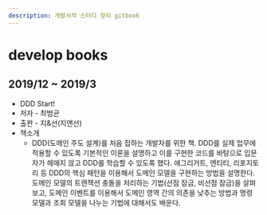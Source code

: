 ```yaml
---
description: 개발서적 스터디 정리 gitbook
---
```


# develop books

## 2019/12 ~ 2019/3

* DDD Start!
* 저자 - 최범균
* 출판 - 지&선\(지앤선\)
* 책소개
  * DDD\(도메인 주도 설계\)를 처음 접하는 개발자를 위한 책. DDD를 실제 업무에 적용할 수 있도록 기본적인 이론을 설명하고 이를 구현한 코드를 바탕으로 입문자가 헤매지 않고 DDD를 학습할 수 있도록 했다. 애그리거트, 엔티티, 리포지토리 등 DDD의 핵심 패턴을 이용해서 도메인 모델을 구현하는 방법을 설명한다. 도메인 모델의 트랜잭션 충돌을 처리하는 기법\(선점 잠금, 비선점 잠금\)을 살펴보고, 도메인 이벤트를 이용해서 도메인 영역 간의 의존을 낮추는 방법과 명령 모델과 조회 모델을 나누는 기법에 대해서도 배운다.

